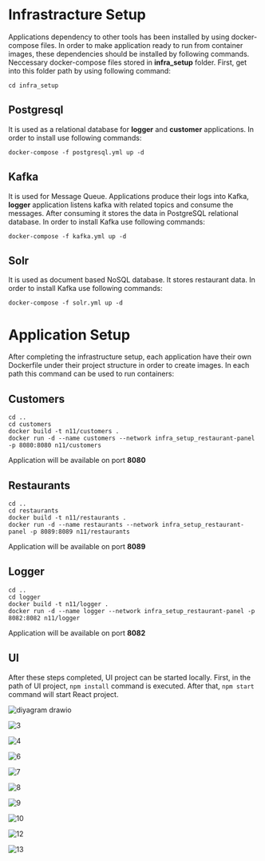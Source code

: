 # Infrastracture Setup
Applications dependency to other tools has been installed by using docker-compose files. In order to make application ready to run from container images, these dependencies should be installed by following commands. Neccessary docker-compose files stored in **infra_setup** folder. First, get into this folder path by using following command:
```
cd infra_setup
``` 

## Postgresql
It is used as a relational database for **logger** and **customer** applications. In order to install use following commands:

```
docker-compose -f postgresql.yml up -d
```

## Kafka
It is used for Message Queue. Applications produce their logs into Kafka, **logger** application listens kafka with related topics and consume the messages. After consuming it stores the data in PostgreSQL relational database. In order to install Kafka use following commands:

```
docker-compose -f kafka.yml up -d
```

## Solr
It is used as document based NoSQL database. It stores restaurant data. In order to install Kafka use following commands:

```
docker-compose -f solr.yml up -d
```

# Application Setup
After completing the infrastructure setup, each application have their own Dockerfile under their project structure in order to create images. In each path this command can be used to run containers:

## Customers
```
cd ..
cd customers
docker build -t n11/customers .
docker run -d --name customers --network infra_setup_restaurant-panel -p 8080:8080 n11/customers
```
Application will be available on port **8080**

## Restaurants
```
cd ..
cd restaurants
docker build -t n11/restaurants .
docker run -d --name restaurants --network infra_setup_restaurant-panel -p 8089:8089 n11/restaurants
```
Application will be available on port **8089**

## Logger
```
cd ..
cd logger
docker build -t n11/logger .
docker run -d --name logger --network infra_setup_restaurant-panel -p 8082:8082 n11/logger
```
Application will be available on port **8082**
## UI
After these steps completed, UI project can be started locally. First, in the path of UI project, 
`npm install` command is executed. After that, `npm start` command will start React project.


![diyagram drawio](https://github.com/Tugce-Tas/n11-TalentHub-Backend-Bootcamp-Final-Case/assets/110787805/97bb9ce6-fc3e-45c1-a622-ca03b3b3f905)

![3](https://github.com/Tugce-Tas/n11-TalentHub-Backend-Bootcamp-Final-Case/assets/110787805/dfbd8199-8c88-4d81-8c2f-b3537cc19e1f)

![4](https://github.com/Tugce-Tas/n11-TalentHub-Backend-Bootcamp-Final-Case/assets/110787805/0017e24a-c306-40da-bbff-fd5a9e3b6d13)

![6](https://github.com/Tugce-Tas/n11-TalentHub-Backend-Bootcamp-Final-Case/assets/110787805/4c4481ec-1e14-40f5-819a-e5490857fe22)

![7](https://github.com/Tugce-Tas/n11-TalentHub-Backend-Bootcamp-Final-Case/assets/110787805/8b8c3e8e-8ca6-431d-98e9-abb519667f22)

![8](https://github.com/Tugce-Tas/n11-TalentHub-Backend-Bootcamp-Final-Case/assets/110787805/896a285f-57ba-4374-9201-d146e7d6d238)

![9](https://github.com/Tugce-Tas/n11-TalentHub-Backend-Bootcamp-Final-Case/assets/110787805/1b4da13f-b5e9-414d-94e9-a09f7ead66a5)

![10](https://github.com/Tugce-Tas/n11-TalentHub-Backend-Bootcamp-Final-Case/assets/110787805/88cfe681-0247-48eb-ad03-25badf8ba7ce)

![12](https://github.com/Tugce-Tas/n11-TalentHub-Backend-Bootcamp-Final-Case/assets/110787805/7a73fb8d-4fa0-4619-97d0-f7f24603af68)

![13](https://github.com/Tugce-Tas/n11-TalentHub-Backend-Bootcamp-Final-Case/assets/110787805/5d71b1e8-be45-41a6-a6cf-9f7ffc459a90)



